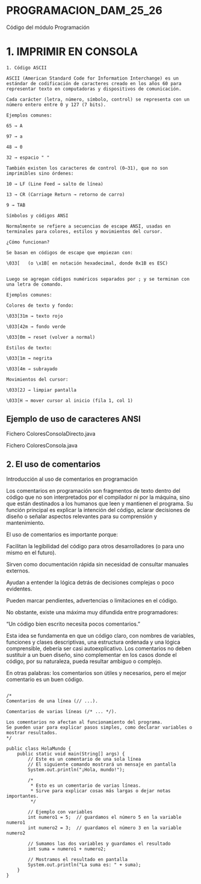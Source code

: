 # PROGRAMACION_DAM_25_26
Código del módulo Programación

# 1. IMPRIMIR EN CONSOLA
```
1. Código ASCII

ASCII (American Standard Code for Information Interchange) es un estándar de codificación de caracteres creado en los años 60 para representar texto en computadoras y dispositivos de comunicación.

Cada carácter (letra, número, símbolo, control) se representa con un número entero entre 0 y 127 (7 bits).

Ejemplos comunes:

65 → A

97 → a

48 → 0

32 → espacio " "

También existen los caracteres de control (0–31), que no son imprimibles sino órdenes:

10 → LF (Line Feed → salto de línea)

13 → CR (Carriage Return → retorno de carro)

9 → TAB
```
```
Símbolos y códigos ANSI

Normalmente se refiere a secuencias de escape ANSI, usadas en terminales para colores, estilos y movimientos del cursor.

¿Cómo funcionan?

Se basan en códigos de escape que empiezan con:

\033[   (o \x1B[ en notación hexadecimal, donde 0x1B es ESC)


Luego se agregan códigos numéricos separados por ; y se terminan con una letra de comando.

Ejemplos comunes:

Colores de texto y fondo:

\033[31m → texto rojo

\033[42m → fondo verde

\033[0m → reset (volver a normal)

Estilos de texto:

\033[1m → negrita

\033[4m → subrayado

Movimientos del cursor:

\033[2J → limpiar pantalla

\033[H → mover cursor al inicio (fila 1, col 1)

```

## Ejemplo de uso de caracteres ANSI 

Fichero ColoresConsolaDirecto.java

Fichero ColoresConsola.java




## 2. El uso de comentarios
Introducción al uso de comentarios en programación

Los comentarios en programación son fragmentos de texto dentro del código que no son interpretados por el compilador ni por la máquina, sino que están destinados a los humanos que leen y mantienen el programa. Su función principal es explicar la intención del código, aclarar decisiones de diseño o señalar aspectos relevantes para su comprensión y mantenimiento.

El uso de comentarios es importante porque:

Facilitan la legibilidad del código para otros desarrolladores (o para uno mismo en el futuro).

Sirven como documentación rápida sin necesidad de consultar manuales externos.

Ayudan a entender la lógica detrás de decisiones complejas o poco evidentes.

Pueden marcar pendientes, advertencias o limitaciones en el código.

No obstante, existe una máxima muy difundida entre programadores:

“Un código bien escrito necesita pocos comentarios.”

Esta idea se fundamenta en que un código claro, con nombres de variables, funciones y clases descriptivas, una estructura ordenada y una lógica comprensible, debería ser casi autoexplicativo. Los comentarios no deben sustituir a un buen diseño, sino complementar en los casos donde el código, por su naturaleza, pueda resultar ambiguo o complejo.

En otras palabras: los comentarios son útiles y necesarios, pero el mejor comentario es un buen código.

```

/*
Comentarios de una línea (// ...).

Comentarios de varias líneas (/* ... */).

Los comentarios no afectan al funcionamiento del programa.
Se pueden usar para explicar pasos simples, como declarar variables o mostrar resultados.
*/

public class HolaMundo {
    public static void main(String[] args) {
        // Este es un comentario de una sola línea
        // El siguiente comando mostrará un mensaje en pantalla
        System.out.println("¡Hola, mundo!");

        /*
         * Esto es un comentario de varias líneas.
         * Sirve para explicar cosas más largas o dejar notas importantes.
         */

        // Ejemplo con variables
        int numero1 = 5;  // guardamos el número 5 en la variable numero1
        int numero2 = 3;  // guardamos el número 3 en la variable numero2

        // Sumamos las dos variables y guardamos el resultado
        int suma = numero1 + numero2;

        // Mostramos el resultado en pantalla
        System.out.println("La suma es: " + suma);
    }
}
```
